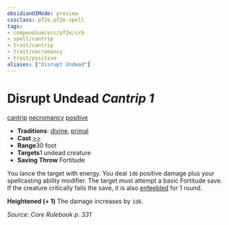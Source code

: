 ```yaml
---
obsidianUIMode: preview
cssclass: pf2e,pf2e-spell
tags:
- compendium/src/pf2e/crb
- spell/cantrip
- trait/cantrip
- trait/necromancy
- trait/positive
aliases: ["Disrupt Undead"]
---
```

# Disrupt Undead *Cantrip 1*   
[cantrip](../../rules/traits/cantrip.md)  [necromancy](../../rules/traits/necromancy.md)  [positive](../../rules/traits/positive.md)  

- **Traditions**: [divine](../../rules/traits/divine.md), [primal](../../rules/traits/primal.md)
- **Cast** [>>](../../rules/core-rulebook/chapter-9-playing-the-game.md#Actions "Two-Action") 
- **Range**30 foot
- **Targets**1 undead creature
- **Saving Throw** Fortitude

You lance the target with energy. You deal `1d6` positive damage plus your spellcasting ability modifier. The target must attempt a basic Fortitude save. If the creature critically fails the save, it is also [enfeebled](../../rules/conditions.md#Enfeebled) for 1 round.

**Heightened (+ 1)** The damage increases by `1d6`.

*Source: Core Rulebook p. 331*